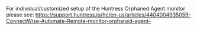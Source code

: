 For individual/customized setup of the Huntress Orphaned Agent monitor please see: https://support.huntress.io/hc/en-us/articles/4404004935059-ConnectWise-Automate-Remote-monitor-orphaned-agent-
